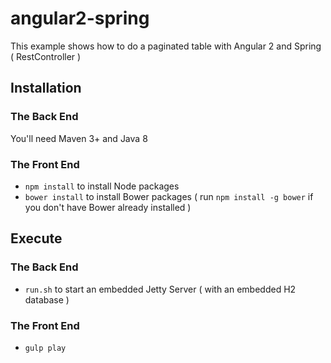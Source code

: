 # angular2-spring
This example shows how to do a paginated table with Angular 2 and Spring ( RestController ) 

## Installation

### The Back End

You'll need Maven 3+ and Java 8

### The Front End

* `npm install` to install Node packages
* `bower install` to install Bower packages ( run `npm install -g bower` if you don't have Bower already installed )

## Execute

### The Back End

* `run.sh` to start an embedded  Jetty Server ( with an embedded H2 database ) 

### The Front End

* `gulp play`




